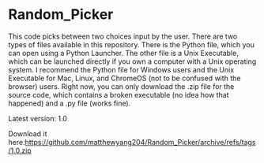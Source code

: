 # Random_Picker
This code picks between two choices input by the user. There are two types of files available in this repository. There is the Python file, which you can open using a Python Launcher. The other file is a Unix Executable, which can be launched directly if you own a computer with a Unix operating system. I recommend the Python file for Windows users and the Unix Executable for Mac, Linux, and ChromeOS (not to be confused with the browser) users. Right now, you can only download the .zip file for the source code, which contains a broken executable (no idea how that happened) and a .py file (works fine).

Latest version: 1.0

Download it here:https://github.com/matthewyang204/Random_Picker/archive/refs/tags/1.0.zip
